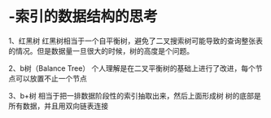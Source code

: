 # -索引的数据结构的思考

1、红黑树
红黑树相当于一个自平衡树，避免了二叉搜索树可能导致的查询整张表的情况。但是数据量一旦很大的时候，树的高度是个问题。

2、b树（Balance Tree）
个人理解是在二叉平衡树的基础上进行了改进，每个节点可以放置不止一个节点

3、b+树
相当于把一排数据阶段性的索引抽取出来，然后上面形成树
树的底部是所有数据，并且用双向链表连接
